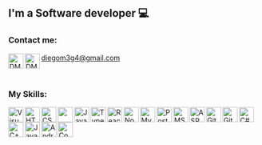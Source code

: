 ## I'm a Software developer 💻

### Contact me:

[<img align="left" height="30" width="30" alt="DM3G4 | LinkedIn" src="https://img.icons8.com/color/48/000000/linkedin.png" />][LinkedIn]
[<img align="left" height="30" width="30" alt="DM3G4 | Email" src="https://img.icons8.com/color/48/000000/gmail-new.png" />][Email] diegom3g4@gmail.com

<br>

### My Skills:
<img align="left" height="30" width="30" alt="Visual Studio Code" src="https://img.icons8.com/color/48/000000/visual-studio-code-2019.png" />
<img align="left" height="30" width="30" alt="HTML5" src="https://img.icons8.com/color/48/000000/html-5--v1.png" />
<img align="left" height="30" width="30" alt="CSS3"src="https://img.icons8.com/color/48/000000/css3.png" />
<img align="left" height="30" width="30" src="https://img.icons8.com/color/48/000000/bootstrap.png"/>
<img align="left" height="30" width="30" alt="JavaScript" src="https://img.icons8.com/color/48/000000/javascript--v2.png" />
<img align="left" height="30" width="30" alt="TypeScript" src="https://img.icons8.com/color/48/000000/typescript.png"/>
<img align="left" height="30" width="30" alt="React" src="https://img.icons8.com/color/48/000000/react-native.png"/>
<img align="left" height="30" width="30" alt="NodeJS" src="https://img.icons8.com/color/48/000000/nodejs.png"/>
<img align="left" height="30" width="30" alt="MySQL" src="https://img.icons8.com/color/48/000000/mysql-logo.png"/>
<img align="left" height="30" width="30" alt="PostgreSQL" src="https://img.icons8.com/color/48/000000/postgreesql.png"/>
<img align="left" height="30" width="30" alt="MS SQL Server" src="https://img.icons8.com/color/48/000000/microsoft-sql-server.png"/>
<img align="left" height="30" width="30" alt="ASP.Net" src="https://img.icons8.com/color/48/000000/asp.png"/>
<img align="left" height="30" width="30" alt="Git" src="https://img.icons8.com/color/48/000000/git.png"/>
<img align="left" height="30" width="30" alt="GitHub" src="https://img.icons8.com/color/48/000000/github--v1.png"/>
<img align="left" height="30" width="30" alt="C#" src="https://img.icons8.com/color/48/000000/c-sharp-logo.png"/>
<img align="left" height="30" width="30" alt="C++" src="https://img.icons8.com/color/48/000000/c-plus-plus-logo.png"/>
<img align="left" height="30" width="30" alt="Java" src="https://img.icons8.com/color/48/000000/java-coffee-cup-logo--v1.png"/>
<img align="left" height="30" width="30" alt="Android" src="https://img.icons8.com/color/48/000000/android-studio--v2.png"/>
<img align="left" height="30" width="30" alt="Console" src="https://img.icons8.com/color/48/000000/console.png"/>


<!-- Links -->
[LinkedIn]: https://www.linkedin.com/in/diego-mejias-garita/
[Email]: mailto:diegom3g4@gmail.com
[Steam]: https://steamcommunity.com/id/egom3g4/
